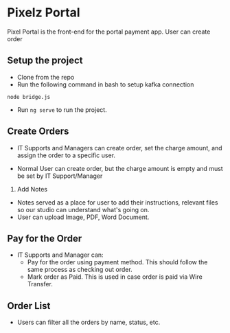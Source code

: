 # Pixelz Portal

Pixel Portal is the front-end for the portal payment app. User can create order

## Setup the project
- Clone from the repo
- Run the following command in bash to setup kafka connection

```
node bridge.js
```
- Run `ng serve` to run the project.

## Create Orders

- IT Supports and Managers can create order, set the charge amount, and assign the order to a specific user.

- Normal User can create order, but the charge amount is empty and must be set by IT Support/Manager

1. Add Notes
- Notes served as a place for user to add their instructions, relevant files so our studio can understand what's going on.
- User can upload Image, PDF, Word Document.


## Pay for the Order

- IT Supports and Manager can:
  - Pay for the order using payment method. This should follow the same process as checking out order.
  - Mark order as Paid. This is used in case order is paid via Wire Transfer.

## Order List
- Users can filter all the orders by name, status, etc.
